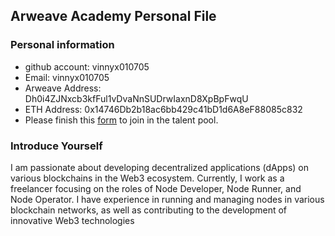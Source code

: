 ## Arweave Academy Personal File

### Personal information

- github account: vinnyx010705
- Email: vinnyx010705
- Arweave Address: Dh0i4ZJNxcb3kfFul1vDvaNnSUDrwIaxnD8XpBpFwqU
- ETH Address: 0x14746Db2b18ac6bb429c41bD1d6A8eF88085c832
- Please finish this [form](https://docs.google.com/forms/d/e/1FAIpQLSfWA5fIIcBgmRppm3jNz5vmf9Mai_QMVil-2pO4r7YKn_Zhtw/viewform?usp=sf_link) to join in the talent pool.

### Introduce Yourself
I am passionate about developing decentralized applications (dApps) on various blockchains in the Web3 ecosystem. Currently, I work as a freelancer focusing on the roles of Node Developer, Node Runner, and Node Operator. I have experience in running and managing nodes in various blockchain networks, as well as contributing to the development of innovative Web3 technologies
